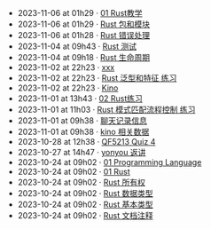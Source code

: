 - 2023-11-06 at 01h29 · [01 Rust教学](01%20Rust教学)
- 2023-11-06 at 01h29 · [Rust 包和模块](Rust%20包和模块)
- 2023-11-06 at 01h28 · [Rust 错误处理](Rust%20错误处理)
- 2023-11-04 at 09h43 · [Rust 测试](Rust%20测试)
- 2023-11-04 at 09h18 · [Rust 生命周期](Rust%20生命周期)
- 2023-11-02 at 22h23 · [xxx](xxx)
- 2023-11-02 at 22h23 · [Rust 泛型和特征 练习](Rust%20泛型和特征%20练习)
- 2023-11-02 at 22h23 · [Kino](Kino)
- 2023-11-01 at 13h43 · [02 Rust练习](02%20Rust练习)
- 2023-11-01 at 11h03 · [Rust 模式匹配流程控制 练习](Rust%20模式匹配流程控制%20练习)
- 2023-11-01 at 09h38 · [聊天记录信息](聊天记录信息)
- 2023-11-01 at 09h38 · [kino 相关数据](kino%20相关数据)
- 2023-10-28 at 12h38 · [QF5213 Quiz 4](QF5213%20Quiz%204)
- 2023-10-27 at 14h47 · [yonyou 返讲](yonyou%20返讲)
- 2023-10-24 at 09h02 · [01 Programming Language](01%20Programming%20Language)
- 2023-10-24 at 09h02 · [01 Rust](01%20Rust)
- 2023-10-24 at 09h02 · [Rust 所有权](Rust%20所有权)
- 2023-10-24 at 09h02 · [Rust 数据类型](Rust%20数据类型)
- 2023-10-24 at 09h02 · [Rust 基本类型](Rust%20基本类型)
- 2023-10-24 at 09h02 · [Rust 文档注释](Rust%20文档注释)
